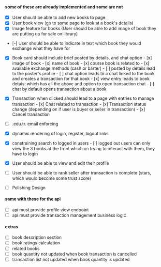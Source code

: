 #### some of these are already implemented and some are not

- [x]  User should be able to add new books to page
- [x]  User book view (go to some page to look at a book's details)
- [x]  Image feature for books (User should be able to add image of book they are putting up for sale on library)
- [-]  User should be able to indicate in text which book they would exchange what they have for 
- [x]  Book card should include brief posted by details, and chat option
        - [x] image of book
        - [x] name of book
        - [x] course book is related to 
        - [x] available exchange methods (cash or barter)
        - [ ] posted by details lead to the poster's profile
        - [ ] chat option leads to a chat linked to the book and creates a transaction for that book
        - [x] view entry leads to book detais: which has all the above and option to open transaction chat
        - [ ] chat by default opens transaction about a book
- [x]  Transaction when clicked should lead to a page with entries to manage transaction
        - [x] Chat related to transaction
        - [x] Transaction status change (depending on if user is buyer or seller in transaction)
        - [x] Cancel transaction
- [ ]  .edu.tr. email enforcing
- [x]  dynamic rendering of login, register, logout links
- [x]  constraining search to logged in users
        - [ ] logged out users can only view the 3 books at the front which on trying to interact with them, they have to login
- [x]  User should be able to view and edit their profile
- [ ]  User should be able to rank seller after transaction is complete (stars, which would become some trust score)
- [ ]  Polishing Design


#### same with these for the api

- [ ] api must provide profile view endpoint
- [ ] api must provide transaction management business logic

#### extras
- [ ] book description section
- [ ] book ratings calculation
- [ ] related books 
- [ ] book quantity not updated when book transaction is cancelled
- [ ] transaction list not updated when book quantity is updated 
